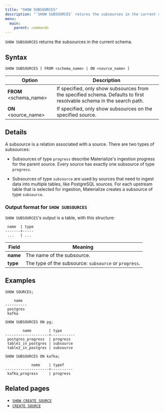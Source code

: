 ```yaml
---
title: "SHOW SUBSOURCES"
description: "`SHOW SUBSOURCES` returns the subsources in the current schema."
menu:
  main:
    parent: commands
---
```


`SHOW SUBSOURCES` returns the subsources in the current schema.

## Syntax

```mzsql
SHOW SUBSOURCES [ FROM <schema_name> | ON <source_name> ]
```

Option                 | Description
-----------------------|------------
**FROM** <schema_name> | If specified, only show subsources from the specified schema. Defaults to first resolvable schema in the search path.
**ON** <source_name>   | If specified, only show subsources on the specified source.

## Details

A subsource is a relation associated with a source. There are two types of
subsources:

  * Subsources of type `progress` describe Materialize's ingestion progress for
    the parent source. Every source has exactly one subsource of type
    `progress`.

  * Subsources of type `subsource` are used by sources that need to ingest data
    into multiple tables, like PostgreSQL sources. For each upstream table that
    is selected for ingestion, Materialize creates a subsource of type
    `subsource`.

### Output format for `SHOW SUBSOURCES`

`SHOW SUBSOURCES`'s output is a table, with this structure:

```nofmt
 name  | type
-------+-----
 ...   | ...
```

Field    | Meaning
---------|--------
**name** | The name of the subsource.
**type** | The type of the subsource: `subsource` or `progress`.

## Examples

```mzsql
SHOW SOURCES;
```
```nofmt
    name
----------
 postgres
 kafka
```
```mzsql
SHOW SUBSOURCES ON pg;
```
```nofmt
        name        | type
--------------------+-----------
 postgres_progress  | progress
 table1_in_postgres | subsource
 table2_in_postgres | subsource
```
```mzsql
SHOW SUBSOURCES ON kafka;
```
```nofmt
            name    | typef
--------------------+----------
 kafka_progress     | progress
```

## Related pages

- [`SHOW CREATE SOURCE`](../show-create-source)
- [`CREATE SOURCE`](../create-source)
